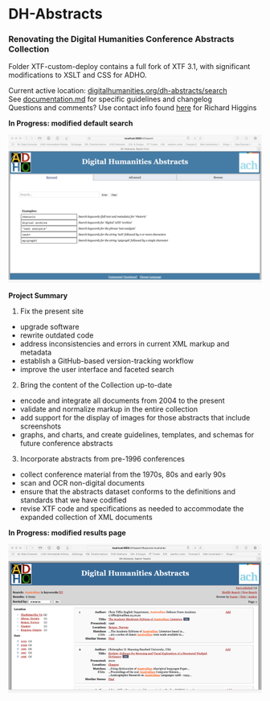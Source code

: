 # DH-Abstracts

### Renovating the Digital Humanities Conference Abstracts Collection

Folder XTF-custom-deploy contains a full fork of XTF 3.1, with significant modifications to XSLT and CSS for ADHO.

Current active location: [digitalhumanities.org/dh-abstracts/search](http://digitalhumanities.org/dh-abstracts/search)  
See [documentation.md](documentation.md) for specific guidelines and changelog    
Questions and comments? Use contact info found [here](http://www.rshiggins.net) for Richard Higgins 

__In Progress: modified default search__

![](img/screen1.jpg)

__Project Summary__

1. Fix the present site        
  * upgrade software  
  * rewrite outdated code    
  * address inconsistencies and errors in current XML markup and metadata    
  * establish a GitHub-based version-tracking workflow   
  * improve the user interface and faceted search

2. Bring the content of the Collection up-to-date   
  * encode and integrate all documents from 2004 to the present   
  * validate and normalize markup in the entire collection
  * add support for the display of images for those abstracts that include screenshots  
  * graphs, and charts, and create guidelines, templates, and schemas for future conference abstracts

3. Incorporate abstracts from pre-1996 conferences    
  * collect conference material from the 1970s, 80s and early 90s
  * scan and OCR non-digital documents   
  * ensure that the abstracts dataset conforms to the definitions and standards that we have codified    
  * revise XTF code and specifications as needed to accommodate the expanded collection of XML documents  

__In Progress: modified results page__  
  
![](img/results-rev.png)
